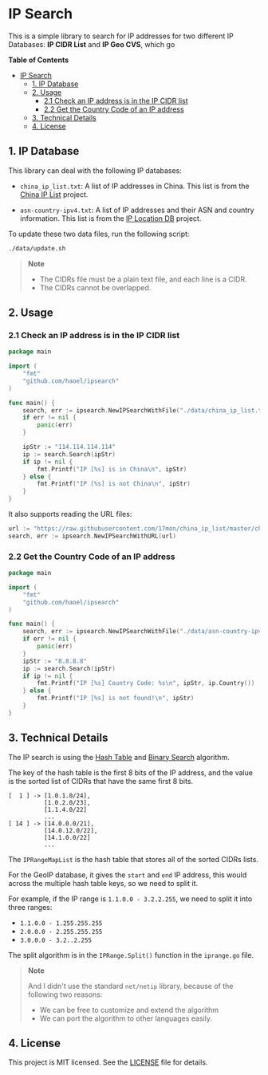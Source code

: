 # IP Search

This is a simple library to search for IP addresses for two different IP Databases: **IP CIDR List** and **IP Geo CVS**, which go

**Table of Contents**
- [IP Search](#ip-search)
  - [1. IP Database](#1-ip-database)
  - [2. Usage](#2-usage)
    - [2.1 Check an IP address is in the IP CIDR list](#21-check-an-ip-address-is-in-the-ip-cidr-list)
    - [2.2 Get the Country Code of an IP address](#22-get-the-country-code-of-an-ip-address)
  - [3. Technical Details](#3-technical-details)
  - [4. License](#4-license)




## 1. IP Database

This library can deal with the following IP databases:

- `china_ip_list.txt`:  A list of IP addresses in China. This list is
  from the [China IP List](https://github.com/17mon/china_ip_list) project.

- `asn-country-ipv4.txt`:  A list of IP addresses and their ASN and country
  information. This list is from the [IP Location DB](https://github.com/sapics/ip-location-db)
  project.

To update these two data files, run the following script:

```bash
./data/update.sh
```
> **Note**
>
>  - The CIDRs file must be a plain text file, and each line is a CIDR.
>  - The CIDRs cannot be overlapped.


## 2. Usage

### 2.1 Check an IP address is in the IP CIDR list


```go
package main

import (
	"fmt"
	"github.com/haoel/ipsearch"
)

func main() {
	search, err := ipsearch.NewIPSearchWithFile("./data/china_ip_list.txt", ipsearch.CIDR)
	if err != nil {
		panic(err)
	}

	ipStr := "114.114.114.114"
	ip := search.Search(ipStr)
	if ip != nil {
		fmt.Printf("IP [%s] is in China\n", ipStr)
	} else {
		fmt.Printf("IP [%s] is not China\n", ipStr)
	}
}
```

It also supports reading the URL files:

```go
url := "https://raw.githubusercontent.com/17mon/china_ip_list/master/china_ip_list.txt"
search, err := ipsearch.NewIPSearchWithURL(url)
```

### 2.2 Get the Country Code of an IP address

```go
package main

import (
	"fmt"
	"github.com/haoel/ipsearch"
)

func main() {
	search, err := ipsearch.NewIPSearchWithFile("./data/asn-country-ipv4.csv", ipsearch.Geo)
	if err != nil {
		panic(err)
	}
	ipStr := "8.8.8.8"
	ip := search.Search(ipStr)
	if ip != nil {
		fmt.Printf("IP [%s] Country Code: %s\n", ipStr, ip.Country())
	} else {
		fmt.Printf("IP [%s] is not found!\n", ipStr)
	}
}
```

## 3. Technical Details

The IP search is using the [Hash Table](https://en.wikipedia.org/wiki/Hash_table) and  [Binary Search](https://en.wikipedia.org/wiki/Binary_search_algorithm) algorithm.

The key of the hash table is the first 8 bits of the IP address, and the value is the sorted list of CIDRs that have the same first 8 bits.

```
[  1 ] -> [1.0.1.0/24],
          [1.0.2.0/23],
          [1.1.4.0/22]
          ...
[ 14 ] -> [14.0.0.0/21],
          [14.0.12.0/22],
          [14.1.0.0/22]
          ...
```

The `IPRangeMapList` is the hash table that stores all of the sorted CIDRs lists.

For the GeoIP database, it gives the `start` and `end` IP address, this would across the multiple hash table keys, so we need to split it.

For example,  if the IP range is `1.1.0.0 - 3.2.2.255`, we need to split it into three ranges:

- `1.1.0.0 - 1.255.255.255`
- `2.0.0.0 - 2.255.255.255`
- `3.0.0.0 - 3.2..2.255`

The split algorithm is in the `IPRange.Split()` function in the `iprange.go` file.

> **Note**
>
> And I didn't use the standard `net/netip` library, because of the following two reasons:
>
> - We can be free to customize and extend the algorithm
> - We can port the algorithm to other languages easily.
>

## 4. License

This project is MIT licensed. See the [LICENSE](LICENSE) file for details.